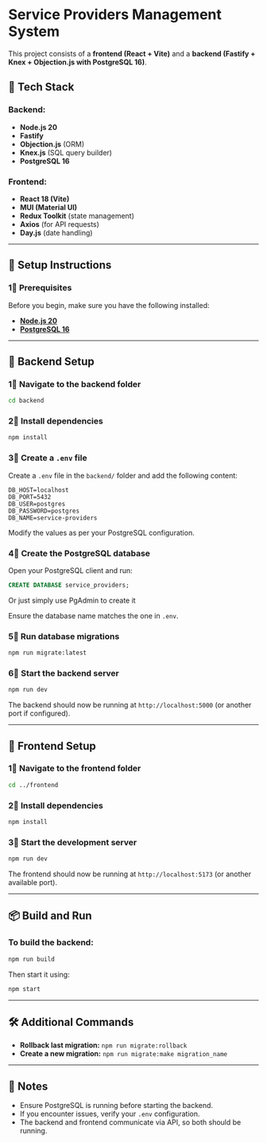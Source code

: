 # Service Providers Management System

This project consists of a **frontend (React + Vite)** and a **backend (Fastify + Knex + Objection.js with PostgreSQL 16)**.

## 🚀 Tech Stack
### Backend:
- **Node.js 20**
- **Fastify**
- **Objection.js** (ORM)
- **Knex.js** (SQL query builder)
- **PostgreSQL 16**

### Frontend:
- **React 18 (Vite)**
- **MUI (Material UI)**
- **Redux Toolkit** (state management)
- **Axios** (for API requests)
- **Day.js** (date handling)

---

## 🔧 Setup Instructions

### 1⃣ Prerequisites
Before you begin, make sure you have the following installed:
- **[Node.js 20](https://nodejs.org/en/)**
- **[PostgreSQL 16](https://www.postgresql.org/download/)**

---

## 📌 Backend Setup
### 1⃣ Navigate to the backend folder
```sh
cd backend
```

### 2⃣ Install dependencies
```sh
npm install
```

### 3⃣ Create a `.env` file
Create a `.env` file in the `backend/` folder and add the following content:
```env
DB_HOST=localhost
DB_PORT=5432
DB_USER=postgres
DB_PASSWORD=postgres
DB_NAME=service-providers
```
Modify the values as per your PostgreSQL configuration.

### 4⃣ Create the PostgreSQL database
Open your PostgreSQL client and run:
```sql
CREATE DATABASE service_providers;
```
Or just simply use PgAdmin to create it


Ensure the database name matches the one in `.env`.

### 5⃣ Run database migrations
```sh
npm run migrate:latest
```

### 6⃣ Start the backend server
```sh
npm run dev
```
The backend should now be running at `http://localhost:5000` (or another port if configured).

---

## 🎨 Frontend Setup
### 1⃣ Navigate to the frontend folder
```sh
cd ../frontend
```

### 2⃣ Install dependencies
```sh
npm install
```

### 3⃣ Start the development server
```sh
npm run dev
```
The frontend should now be running at `http://localhost:5173` (or another available port).

---

## 📦 Build and Run
### To build the backend:
```sh
npm run build
```
Then start it using:
```sh
npm start
```

---

## 🛠 Additional Commands
- **Rollback last migration:** `npm run migrate:rollback`
- **Create a new migration:** `npm run migrate:make migration_name`

---

## 📌 Notes
- Ensure PostgreSQL is running before starting the backend.
- If you encounter issues, verify your `.env` configuration.
- The backend and frontend communicate via API, so both should be running.
